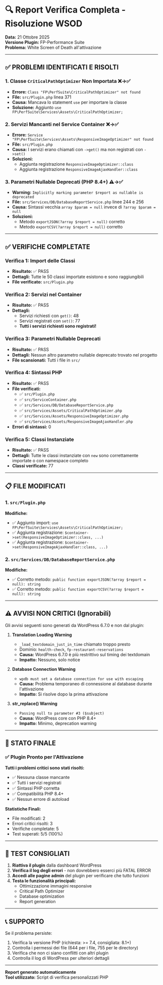 # 🔍 Report Verifica Completa - Risoluzione WSOD

**Data:** 21 Ottobre 2025  
**Versione Plugin:** FP-Performance Suite  
**Problema:** White Screen of Death all'attivazione

---

## ✅ PROBLEMI IDENTIFICATI E RISOLTI

### 1. **Classe `CriticalPathOptimizer` Non Importata** ❌→✅
- **Errore:** `Class "FP\PerfSuite\CriticalPathOptimizer" not found`
- **File:** `src/Plugin.php` linea 371
- **Causa:** Mancava lo statement `use` per importare la classe
- **Soluzione:** Aggiunto `use FP\PerfSuite\Services\Assets\CriticalPathOptimizer;`

### 2. **Servizi Mancanti nel Service Container** ❌→✅
- **Errore:** `Service "FP\PerfSuite\Services\Assets\ResponsiveImageOptimizer" not found`
- **File:** `src/Plugin.php` 
- **Causa:** I servizi erano chiamati con `->get()` ma non registrati con `->set()`
- **Soluzioni:**
  - Aggiunta registrazione `ResponsiveImageOptimizer::class`
  - Aggiunta registrazione `ResponsiveImageAjaxHandler::class`

### 3. **Parametri Nullable Deprecati (PHP 8.4+)** ⚠️→✅
- **Warning:** `Implicitly marking parameter $report as nullable is deprecated`
- **File:** `src/Services/DB/DatabaseReportService.php` linee 244 e 256
- **Causa:** Sintassi vecchia `array $param = null` invece di `?array $param = null`
- **Soluzioni:**
  - Metodo `exportJSON(?array $report = null)` corretto
  - Metodo `exportCSV(?array $report = null)` corretto

---

## ✅ VERIFICHE COMPLETATE

### Verifica 1: Import delle Classi
- **Risultato:** ✅ PASS
- **Dettagli:** Tutte le 50 classi importate esistono e sono raggiungibili
- **File verificato:** `src/Plugin.php`

### Verifica 2: Servizi nel Container
- **Risultato:** ✅ PASS
- **Dettagli:** 
  - Servizi richiesti con `get()`: 48
  - Servizi registrati con `set()`: 77
  - **Tutti i servizi richiesti sono registrati!**

### Verifica 3: Parametri Nullable Deprecati
- **Risultato:** ✅ PASS
- **Dettagli:** Nessun altro parametro nullable deprecato trovato nel progetto
- **File scansionati:** Tutti i file in `src/`

### Verifica 4: Sintassi PHP
- **Risultato:** ✅ PASS
- **File verificati:**
  - ✅ `src/Plugin.php`
  - ✅ `src/ServiceContainer.php`
  - ✅ `src/Services/DB/DatabaseReportService.php`
  - ✅ `src/Services/Assets/CriticalPathOptimizer.php`
  - ✅ `src/Services/Assets/ResponsiveImageOptimizer.php`
  - ✅ `src/Services/Assets/ResponsiveImageAjaxHandler.php`
- **Errori di sintassi:** 0

### Verifica 5: Classi Instanziate
- **Risultato:** ✅ PASS
- **Dettagli:** Tutte le classi instanziate con `new` sono correttamente importate o con namespace completo
- **Classi verificate:** 77

---

## 📋 FILE MODIFICATI

### 1. `src/Plugin.php`
**Modifiche:**
- ✅ Aggiunto import: `use FP\PerfSuite\Services\Assets\CriticalPathOptimizer;`
- ✅ Aggiunta registrazione: `$container->set(ResponsiveImageOptimizer::class, ...)`
- ✅ Aggiunta registrazione: `$container->set(ResponsiveImageAjaxHandler::class, ...)`

### 2. `src/Services/DB/DatabaseReportService.php`
**Modifiche:**
- ✅ Corretto metodo: `public function exportJSON(?array $report = null): string`
- ✅ Corretto metodo: `public function exportCSV(?array $report = null): string`

---

## ⚠️ AVVISI NON CRITICI (Ignorabili)

Gli avvisi seguenti sono generati da WordPress 6.7.0 e non dal plugin:

1. **Translation Loading Warning**
   - `_load_textdomain_just_in_time` chiamato troppo presto
   - Dominio: `health-check`, `fp-restaurant-reservations`
   - **Causa:** WordPress 6.7.0 è più restrittivo sul timing dei textdomain
   - **Impatto:** Nessuno, solo notice

2. **Database Connection Warning**
   - `wpdb must set a database connection for use with escaping`
   - **Causa:** Problema temporaneo di connessione al database durante l'attivazione
   - **Impatto:** Si risolve dopo la prima attivazione

3. **str_replace() Warning**
   - `Passing null to parameter #3 ($subject)`
   - **Causa:** WordPress core con PHP 8.4+
   - **Impatto:** Minimo, deprecation warning

---

## 🎯 STATO FINALE

### ✅ Plugin Pronto per l'Attivazione

**Tutti i problemi critici sono stati risolti:**
- ✅ Nessuna classe mancante
- ✅ Tutti i servizi registrati
- ✅ Sintassi PHP corretta
- ✅ Compatibilità PHP 8.4+
- ✅ Nessun errore di autoload

**Statistiche Finali:**
- File modificati: 2
- Errori critici risolti: 3
- Verifiche completate: 5
- Test superati: 5/5 (100%)

---

## 🧪 TEST CONSIGLIATI

1. **Riattiva il plugin** dalla dashboard WordPress
2. **Verifica il log degli errori** - non dovrebbero esserci più FATAL ERROR
3. **Accedi alle pagine admin** del plugin per verificare che tutto funzioni
4. **Testa le funzionalità principali:**
   - Ottimizzazione immagini responsive
   - Critical Path Optimizer
   - Database optimization
   - Report generation

---

## 📞 SUPPORTO

Se il problema persiste:
1. Verifica la versione PHP (richiesta: >= 7.4, consigliata: 8.1+)
2. Controlla i permessi dei file (644 per i file, 755 per le directory)
3. Verifica che non ci siano conflitti con altri plugin
4. Controlla il log di WordPress per ulteriori dettagli

---

**Report generato automaticamente**  
**Tool utilizzato:** Script di verifica personalizzati PHP


